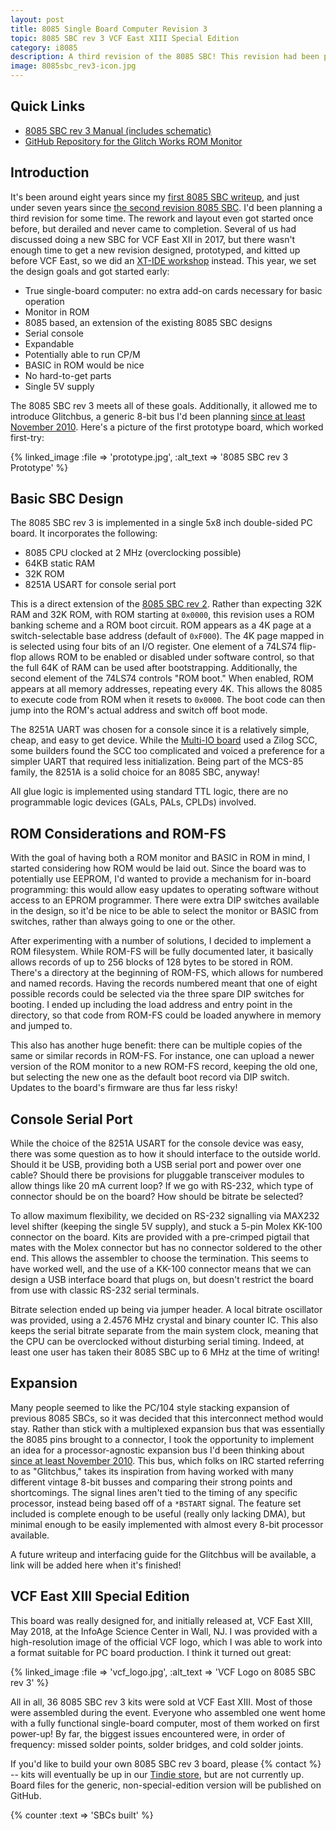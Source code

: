 ```yaml
---
layout: post
title: 8085 Single Board Computer Revision 3
topic: 8085 SBC rev 3 VCF East XIII Special Edition
category: i8085
description: A third revision of the 8085 SBC! This revision had been planned for a long time, started once, abandoned, and finally restarted as a workshop class for VCF East XIII (May 2018). This SBC adopts a larger format, a new expansion bus, and is truly a single-board computer -- everything required for basic operation is onboard, just add a power supply and terminal. No add-on I/O board required.
image: 8085sbc_rev3-icon.jpg
---
```


## Quick Links

* [8085 SBC rev 3 Manual (includes schematic)](http://filedump.glitchwrks.com/manuals/glitchworks/gw-8085sbc-3/gw-8085sbc-3_manual.pdf)
* [GitHub Repository for the Glitch Works ROM Monitor](https://github.com/chapmajs/glitchworks_monitor)

## Introduction

It's been around eight years since my [first 8085 SBC writeup](/2010/09/02/8085-sbc), and just under seven years since [the second revision 8085 SBC](/2011/10/29/sbc-rev-2). I'd been planning a third revision for some time. The rework and layout even got started once before, but derailed and never came to completion. Several of us had discussed doing a new SBC for VCF East XII in 2017, but there wasn't enough time to get a new revision designed, prototyped, and kitted up before VCF East, so we did an [XT-IDE workshop](/xt-ide) instead. This year, we set the design goals and got started early:

* True single-board computer: no extra add-on cards necessary for basic operation
* Monitor in ROM
* 8085 based, an extension of the existing 8085 SBC designs
* Serial console
* Expandable
* Potentially able to run CP/M
* BASIC in ROM would be nice
* No hard-to-get parts
* Single 5V supply

The 8085 SBC rev 3 meets all of these goals. Additionally, it allowed me to introduce Glitchbus, a generic 8-bit bus I'd been planning [since at least November 2010](http://www.vcfed.org/forum/showthread.php?22748-Does-the-hobby-world-need-another-8-bit-kit). Here's a picture of the first prototype board, which worked first-try:

{% linked_image :file => 'prototype.jpg', :alt_text => '8085 SBC rev 3 Prototype' %}

## Basic SBC Design

The 8085 SBC rev 3 is implemented in a single 5x8 inch double-sided PC board. It incorporates the following:

* 8085 CPU clocked at 2 MHz (overclocking possible)
* 64KB static RAM
* 32K ROM
* 8251A USART for console serial port

This is a direct extension of the [8085 SBC rev 2](/2011/10/29/sbc-rev-2). Rather than expecting 32K RAM and 32K ROM, with ROM starting at `0x0000`, this revision uses a ROM banking scheme and a ROM boot circuit. ROM appears as a 4K page at a switch-selectable base address (default of `0xF000`). The 4K page mapped in is selected using four bits of an I/O register. One element of a 74LS74 flip-flop allows ROM to be enabled or disabled under software control, so that the full 64K of RAM can be used after bootstrapping. Additionally, the second element of the 74LS74 controls "ROM boot." When enabled, ROM appears at all memory addresses, repeating every 4K. This allows the 8085 to execute code from ROM when it resets to `0x0000`. The boot code can then jump into the ROM's actual address and switch off boot mode.

The 8251A UART was chosen for a console since it is a relatively simple, cheap, and easy to get device. While the [Multi-IO board](/2017/04/24/8085-io-board) used a Zilog SCC, some builders found the SCC too complicated and voiced a preference for a simpler UART that required less initialization. Being part of the MCS-85 family, the 8251A is a solid choice for an 8085 SBC, anyway!

All glue logic is implemented using standard TTL logic, there are no programmable logic devices (GALs, PALs, CPLDs) involved.

## ROM Considerations and ROM-FS

With the goal of having both a ROM monitor and BASIC in ROM in mind, I started considering how ROM would be laid out. Since the board was to potentially use EEPROM, I'd wanted to provide a mechanism for in-board programming: this would allow easy updates to operating software without access to an EPROM programmer. There were extra DIP switches available in the design, so it'd be nice to be able to select the monitor or BASIC from switches, rather than always going to one or the other. 

After experimenting with a number of solutions, I decided to implement a ROM filesystem. While ROM-FS will be fully documented later, it basically allows records of up to 256 blocks of 128 bytes to be stored in ROM. There's a directory at the beginning of ROM-FS, which allows for numbered and named records. Having the records numbered meant that one of eight possible records could be selected via the three spare DIP switches for booting. I ended up including the load address and entry point in the directory, so that code from ROM-FS could be loaded anywhere in memory and jumped to.

This also has another huge benefit: there can be multiple copies of the same or similar records in ROM-FS. For instance, one can upload a newer version of the ROM monitor to a new ROM-FS record, keeping the old one, but selecting the new one as the default boot record via DIP switch. Updates to the board's firmware are thus far less risky!

## Console Serial Port

While the choice of the 8251A USART for the console device was easy, there was some question as to how it should interface to the outside world. Should it be USB, providing both a USB serial port and power over one cable? Should there be provisions for pluggable transceiver modules to allow things like 20 mA current loop? If we go with RS-232, which type of connector should be on the board? How should be bitrate be selected?

To allow maximum flexibility, we decided on RS-232 signalling via MAX232 level shifter (keeping the single 5V supply), and stuck a 5-pin Molex KK-100 connector on the board. Kits are provided with a pre-crimped pigtail that mates with the Molex connector but has no connector soldered to the other end. This allows the assembler to choose the termination. This seems to have worked well, and the use of a KK-100 connector means that we can design a USB interface board that plugs on, but doesn't restrict the board from use with classic RS-232 serial terminals.

Bitrate selection ended up being via jumper header. A local bitrate oscillator was provided, using a 2.4576 MHz crystal and binary counter IC. This also keeps the serial bitrate separate from the main system clock, meaning that the CPU can be overclocked without disturbing serial timing. Indeed, at least one user has taken their 8085 SBC up to 6 MHz at the time of writing!

## Expansion

Many people seemed to like the PC/104 style stacking expansion of previous 8085 SBCs, so it was decided that this interconnect method would stay. Rather than stick with a multiplexed expansion bus that was essentially the 8085 pins brought to a connector, I took the opportunity to implement an idea for a processor-agnostic expansion bus I'd been thinking about [since at least November 2010](http://www.vcfed.org/forum/showthread.php?22748-Does-the-hobby-world-need-another-8-bit-kit). This bus, which folks on IRC started referring to as "Glitchbus," takes its inspiration from having worked with many different vintage 8-bit busses and comparing their strong points and shortcomings. The signal lines aren't tied to the timing of any specific processor, instead being based off of a `*BSTART` signal. The feature set included is complete enough to be useful (really only lacking DMA), but minimal enough to be easily implemented with almost every 8-bit processor available.

A future writeup and interfacing guide for the Glitchbus will be available, a link will be added here when it's finished!

## VCF East XIII Special Edition

This board was really designed for, and initially released at, VCF East XIII, May 2018, at the InfoAge Science Center in Wall, NJ. I was provided with a high-resolution image of the official VCF logo, which I was able to work into a format suitable for PC board production. I think it turned out great:

{% linked_image :file => 'vcf_logo.jpg', :alt_text => 'VCF Logo on 8085 SBC rev 3' %}

All in all, 36 8085 SBC rev 3 kits were sold at VCF East XIII. Most of those were assembled during the event. Everyone who assembled one went home with a fully functional single-board computer, most of them worked on first power-up! By far, the biggest issues encountered were, in order of frequency: missed solder points, solder bridges, and cold solder joints.

If you'd like to build your own 8085 SBC rev 3 board, please {% contact %} -- kits will eventually be up in our [Tindie store](https://www.tindie.com/stores/glitchwrks/), but are not currently up. Board files for the generic, non-special-edition version will be published on GitHub.

{% counter :text => 'SBCs built' %}
